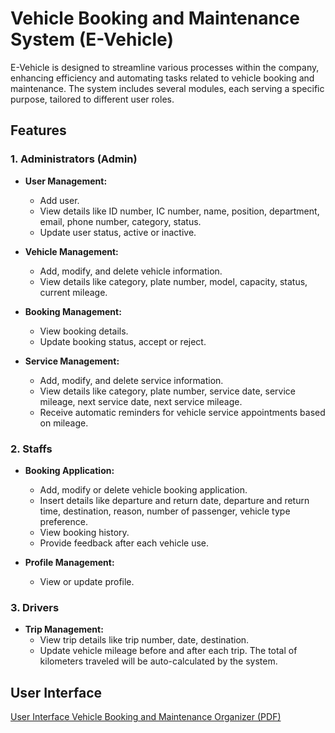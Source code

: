 # Vehicle Booking and Maintenance System (E-Vehicle)

E-Vehicle is designed to streamline various processes within the company, enhancing efficiency and automating tasks related to vehicle booking and maintenance. The system includes several modules, each serving a specific purpose, tailored to different user roles.

## Features

### 1. Administrators (Admin)

- **User Management:**
  - Add user.
  - View details like ID number, IC number, name, position, department, email, phone number, category, status. 
  - Update user status, active or inactive.

- **Vehicle Management:**
  - Add, modify, and delete vehicle information.
  - View details like category, plate number, model, capacity, status, current mileage. 

- **Booking Management:**
  - View booking details.
  - Update booking status, accept or reject.
 
- **Service Management:**
  - Add, modify, and delete service information.
  - View details like category, plate number, service date, service mileage, next service date, next service mileage.
  - Receive automatic reminders for vehicle service appointments based on mileage.

### 2. Staffs

- **Booking Application:**
  - Add, modify or delete vehicle booking application.
  - Insert details like departure and return date, departure and return time, destination, reason, number of passenger, vehicle type preference.
  - View booking history.
  - Provide feedback after each vehicle use.
 
- **Profile Management:**
  - View or update profile.
 
### 3. Drivers

- **Trip Management:**
  - View trip details like trip number, date, destination.
  - Update vehicle mileage before and after each trip. The total of kilometers traveled will be auto-calculated by the system.

## User Interface

[User Interface Vehicle Booking and Maintenance Organizer (PDF)](User%20Interface%20Vehicle%20Booking%20and%20Maintenance%20Organizer.pdf)
